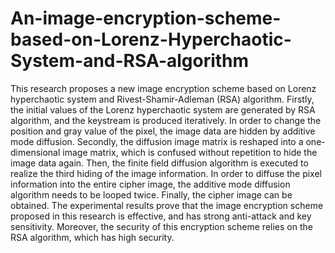 # An-image-encryption-scheme-based-on-Lorenz-Hyperchaotic-System-and-RSA-algorithm
This research proposes a new image encryption scheme based on Lorenz hyperchaotic system and Rivest-Shamir-Adleman (RSA) algorithm. Firstly, the initial values of the Lorenz hyperchaotic system are generated by RSA algorithm, and the keystream is produced iteratively. In order to change the position and gray value of the pixel, the image data are hidden by additive mode diffusion. Secondly, the diffusion image matrix is reshaped into a one-dimensional image matrix, which is confused without repetition to hide the image data again. Then, the finite field diffusion algorithm is executed to realize the third hiding of the image information. In order to diffuse the pixel information into the entire cipher image, the additive mode diffusion algorithm needs to be looped twice. Finally, the cipher image can be obtained. The experimental results prove that the image encryption scheme proposed in this research is effective, and has strong anti-attack and key sensitivity. Moreover, the security of this encryption scheme relies on the RSA algorithm, which has high security.
